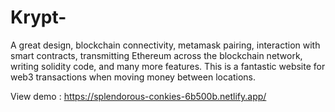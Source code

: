 # Krypt-
A great design, blockchain connectivity, metamask pairing, interaction with smart contracts, transmitting Ethereum across the blockchain network, writing solidity code, and many more features. This is a fantastic website for web3 transactions when moving money between locations.

View demo : https://splendorous-conkies-6b500b.netlify.app/
